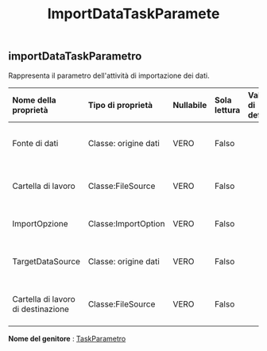 ﻿---
title: ImportDataTaskParamete
second_title: Aspose.Cells Cloud Documen
type: docs
url: /it/specification/model/importdatataskparameter/
description: "Aspose.Cells Specifica del modello cloud: ImportDataTaskParameter. Gestisci facilmente Excel e altri fogli di calcolo con funzionalità come apertura, generazione, modifica, divisione, unione, confronto e conversione"
kwords: Excel, Office, Foglio di calcolo, Cloud REST API, ImportDataTaskParameter
weight: 50
---
## **importDataTaskParametro**

 Rappresenta il parametro dell'attività di importazione dei dati.

| Nome della proprietà| Tipo di proprietà| Nullabile| Sola lettura| Valore di default| Descrizione|
|:- |:- |:- |:- |:- |:- |
| Fonte di dati| Classe: origine dati| VERO| Falso|| Rappresenta l'origine dati dell'oggetto attività.|
| Cartella di lavoro| Classe:FileSource| VERO| Falso|| Rappresenta l'origine dati dell'oggetto attività.|
| ImportOpzione| Classe:ImportOption| VERO| Falso|| Rappresenta l'opzione di importazione.|
| TargetDataSource| Classe: origine dati| VERO| Falso|| Rappresenta l'origine dati di destinazione.|
| Cartella di lavoro di destinazione| Classe:FileSource| VERO| Falso|| Rappresenta l'origine dati di destinazione.|

**Nome del genitore** : [TaskParametro](/specification/model/taskparameter)

